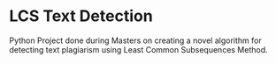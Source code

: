# LCS Text Detection 


Python Project done during Masters on creating a novel algorithm for detecting text plagiarism using Least Common Subsequences Method.
